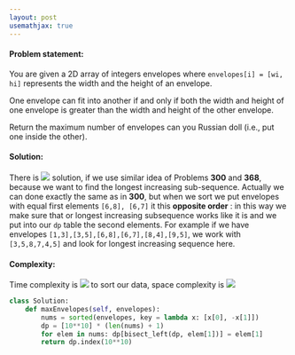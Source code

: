 ```yaml
---
layout: post
usemathjax: true
---
```


#### Problem statement:

You are given a 2D array of integers envelopes where `envelopes[i] = [wi, hi]` represents the width and the height of an envelope.

One envelope can fit into another if and only if both the width and height of one envelope is greater than the width and height of the other envelope.

Return the maximum number of envelopes can you Russian doll (i.e., put one inside the other).

#### Solution:

There is <img src="https://render.githubusercontent.com/render/math?math={O(n^2)}"> solution, if we use similar idea of Problems **300** and **368**, because we want to find the longest increasing sub-sequence. Actually we can done exactly the same as in **300**,
 but when we sort we put envelopes with equal first elements `[6,8], [6,7]` it this **opposite order** 
: in this way we make sure that or longest increasing subsequence works like it is 
and we put into our `dp` table the second elements. For example if we have envelopes 
`[1,3],[3,5],[6,8],[6,7],[8,4],[9,5]`, we work with `[3,5,8,7,4,5]` and look for longest increasing 
sequence here.

#### Complexity:
Time complexity is <img src="https://render.githubusercontent.com/render/math?math={O(n\log n)}">
 to sort our data, space complexity is
<img src="https://render.githubusercontent.com/render/math?math={O(n)}">

```python
class Solution:
    def maxEnvelopes(self, envelopes):
        nums = sorted(envelopes, key = lambda x: [x[0], -x[1]])    
        dp = [10**10] * (len(nums) + 1)
        for elem in nums: dp[bisect_left(dp, elem[1])] = elem[1]  
        return dp.index(10**10)
```